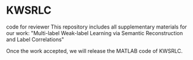 # KWSRLC
code for reviewer
This repository includes all supplementary materials for our work: "Multi-label Weak-label Learning via Semantic Reconstruction and Label Correlations"

Once the work accepted, we will release the MATLAB code of KWSRLC.
